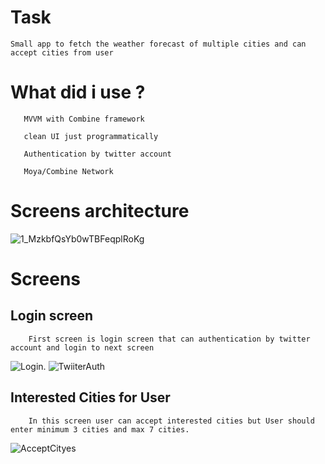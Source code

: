 # Task


    Small app to fetch the weather forecast of multiple cities and can accept cities from user 


# What did i use ?

       MVVM with Combine framework 
       
       clean UI just programmatically 
        
       Authentication by twitter account
       
       Moya/Combine Network
  

# Screens architecture

   ![1_MzkbfQsYb0wTBFeqplRoKg](https://user-images.githubusercontent.com/76500072/194575039-d26ce611-92e7-4aa5-a7b4-41c1e99ba752.png)



# Screens

        

## Login screen 

        First screen is login screen that can authentication by twitter account and login to next screen 


![Login](https://user-images.githubusercontent.com/76500072/194575504-5c8fec88-55bf-4653-8466-3f13cb1b6b3f.png). ![TwiiterAuth](https://user-images.githubusercontent.com/76500072/194575518-50b80a8f-64bc-4e80-9041-e27ea9bd26ae.png)



## Interested Cities for User 
        
        In this screen user can accept interested cities but User should enter minimum 3 cities and max 7 cities.



![AcceptCityes](https://user-images.githubusercontent.com/76500072/194575580-3459e3fd-c220-4b38-a06f-4159cd77d1c8.png)






